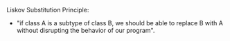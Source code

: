Liskov Substitution Principle:
- "if class A is a subtype of class B, we should be able to replace B with A without disrupting the behavior of our program".